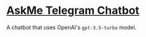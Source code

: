 # [AskMe Telegram Chatbot](https://t.me/MiscellaneousChatBot)

A chatbot that uses OpenAI's `gpt-3.5-turbo` model.